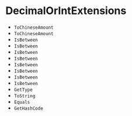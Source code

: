 # DecimalOrIntExtensions
- <code>ToChineseAmount</code>
- <code>ToChineseAmount</code>
- <code>IsBetween</code>
- <code>IsBetween</code>
- <code>IsBetween</code>
- <code>IsBetween</code>
- <code>IsBetween</code>
- <code>IsBetween</code>
- <code>IsBetween</code>
- <code>IsBetween</code>
- <code>GetType</code>
- <code>ToString</code>
- <code>Equals</code>
- <code>GetHashCode</code>